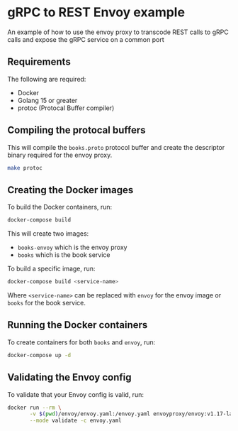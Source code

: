 # gRPC to REST Envoy example

An example of how to use the envoy proxy to transcode REST calls to gRPC calls and expose the gRPC service on a common port

## Requirements

The following are required:

* Docker
* Golang 15 or greater
* protoc (Protocal Buffer compiler)

## Compiling the protocal buffers

This will compile the `books.proto` protocol buffer and create the descriptor binary required for the envoy proxy.

```bash
make protoc
```

## Creating the Docker images

To build the Docker containers, run:

```bash
docker-compose build
```

This will create two images:

* `books-envoy` which is the envoy proxy
* `books` which is the book service

To build a specific image, run:

```bash
docker-compose build <service-name>
```

Where `<service-name>` can be replaced with `envoy` for the envoy image or `books` for the book service.

## Running the Docker containers

To create containers for both `books` and `envoy`, run:

```bash
docker-compose up -d
```

## Validating the Envoy config

To validate that your Envoy config is valid, run:

```bash
docker run --rm \
       -v $(pwd)/envoy/envoy.yaml:/envoy.yaml envoyproxy/envoy:v1.17-latest \
       --mode validate -c envoy.yaml
```
